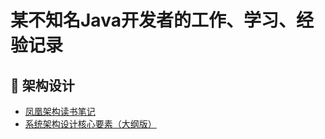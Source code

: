 # 某不知名Java开发者的工作、学习、经验记录

## 👑 架构设计
- [凤凰架构读书笔记](/Architecture/凤凰架构读书笔记.md)
- [系统架构设计核心要素（大纲版）](/Architecture/系统架构设计核心要素（大纲版）.md)

